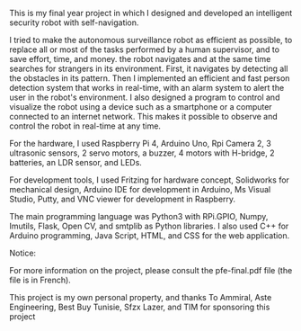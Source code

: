This is my final year project in which I designed and developed an intelligent security robot with self-navigation.

I tried to make the autonomous surveillance robot as efficient as possible, to replace all or most of the tasks performed by a human supervisor, and to save effort, time, and money. the robot navigates and at the same time searches for strangers in its environment. First, it navigates by detecting all the obstacles in its pattern. Then I implemented an efficient and fast person detection system that works in real-time, with an alarm system to alert the user in the robot's environment. I also designed a program to control and visualize the robot using a device such as a smartphone or a computer connected to an internet network. This makes it possible to observe and control the robot in real-time at any time.

For the hardware, I used Raspberry Pi 4, Arduino Uno, Rpi Camera 2, 3 ultrasonic sensors, 2 servo motors, a buzzer, 4 motors with H-bridge, 2 batteries, an LDR sensor, and LEDs.

For development tools, I used Fritzing for hardware concept, Solidworks for mechanical design, Arduino IDE for development in Arduino, Ms Visual Studio, Putty, and VNC viewer for development in Raspberry.

The main programming language was Python3 with RPi.GPIO, Numpy, Imutils, Flask, Open CV, and smtplib as Python libraries. I also used C++ for Arduino programming, Java Script, HTML, and CSS for the web application.

Notice:

For more information on the project, please consult the pfe-final.pdf file (the file is in French).

This project is my own personal property, and thanks To Ammiral, Aste Engineering, Best Buy Tunisie, Sfzx Lazer, and TIM for sponsoring this project

